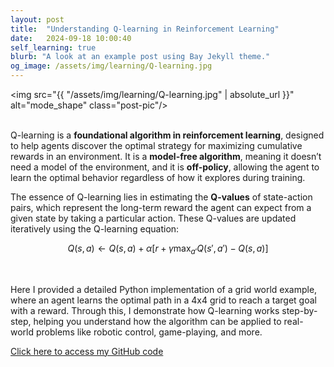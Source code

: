 ```yaml
---
layout: post
title:  "Understanding Q-learning in Reinforcement Learning"
date:   2024-09-18 10:00:40
self_learning: true
blurb: "A look at an example post using Bay Jekyll theme."
og_image: /assets/img/learning/Q-learning.jpg
---
```


<img src="{{ "/assets/img/learning/Q-learning.jpg" | absolute_url }}" alt="mode_shape" class="post-pic"/>
<br />
<br />

Q-learning is a **foundational algorithm in reinforcement learning**, designed to help agents discover the optimal strategy for maximizing cumulative rewards in an environment. It is a **model-free algorithm**, meaning it doesn’t need a model of the environment, and it is **off-policy**, allowing the agent to learn the optimal behavior regardless of how it explores during training.

The essence of Q-learning lies in estimating the **Q-values** of state-action pairs, which represent the long-term reward the agent can expect from a given state by taking a particular action. These Q-values are updated iteratively using the Q-learning equation:

$$
Q(s, a) \leftarrow Q(s, a) + \alpha \left[ r + \gamma \max_{a'} Q(s', a') - Q(s, a) \right]
$$

<br />

Here I provided a detailed Python implementation of a grid world example, where an agent learns the optimal path in a 4x4 grid to reach a target goal with a reward. Through this, I demonstrate how Q-learning works step-by-step, helping you understand how the algorithm can be applied to real-world problems like robotic control, game-playing, and more.


[Click here to access my GitHub code](https://github.com/YaroKazakov/RL-phd/blob/main/rl_book/code/Q_learning.ipynb)
